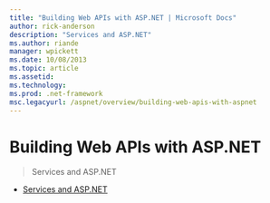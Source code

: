 ```yaml
---
title: "Building Web APIs with ASP.NET | Microsoft Docs"
author: rick-anderson
description: "Services and ASP.NET"
ms.author: riande
manager: wpickett
ms.date: 10/08/2013
ms.topic: article
ms.assetid: 
ms.technology: 
ms.prod: .net-framework
msc.legacyurl: /aspnet/overview/building-web-apis-with-aspnet
---
```

Building Web APIs with ASP.NET
====================
> Services and ASP.NET


- [Services and ASP.NET](services-and-aspnet.md)